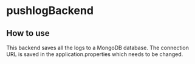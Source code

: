 # pushlogBackend

## How to use
This backend saves all the logs to a MongoDB database.
The connection URL is saved in the application.properties which needs to be changed.
